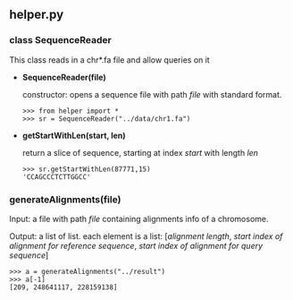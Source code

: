 ## helper.py

### class SequenceReader
This class reads in a chr*.fa file and allow queries on it

- **SequenceReader(file)**

	constructor: opens a sequence file with path *file* with standard format. 
	```
	>>> from helper import *
	>>> sr = SequenceReader("../data/chr1.fa")
	```

- **getStartWithLen(start, len)**

	return a slice of sequence, starting at index *start* with length *len*
	```
	>>> sr.getStartWithLen(87771,15)
	'CCAGCCCTCTTGGCC'
	```

### generateAlignments(file)
	
Input: a file with path *file* containing alignments info of a chromosome. 

Output: a list of list. each element is a list: [*alignment length*, *start index of alignment for reference sequence*, *start index of alignment for query sequence*]
   	
   	>>> a = generateAlignments("../result")
   	>>> a[-1]
   	[209, 248641117, 228159138]

